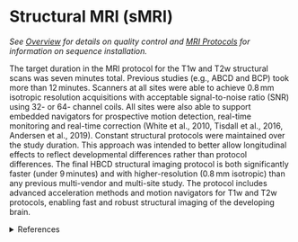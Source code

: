 # Structural MRI (sMRI)
*See [Overview](overview.md) for details on quality control and [MRI Protocols](../../mriprotocols/overview.md) for information on sequence installation.*
   
The target duration in the MRI protocol for the T1w and T2w structural scans was seven minutes total. Previous studies (e.g., ABCD and BCP) took more than 12 minutes. Scanners at all sites were able to achieve 0.8 mm isotropic resolution acquisitions with acceptable signal-to-noise ratio (SNR) using 32- or 64- channel coils. All sites were also able to support embedded navigators for prospective motion detection, real-time monitoring and real-time correction (White et al., 2010, Tisdall et al., 2016, Andersen et al., 2019). Constant structural protocols were maintained over the study duration. This approach was intended to better allow longitudinal effects to reflect developmental differences rather than protocol differences.
The final HBCD structural imaging protocol is both significantly faster (under 9 minutes) and with higher-resolution (0.8 mm isotropic) than any previous multi-vendor and multi-site study. The protocol includes advanced acceleration methods and motion navigators for T1w and T2w protocols, enabling fast and robust structural imaging of the developing brain. 


<details class="collapsible references">
  <summary class="references">References</summary>
 <ul>
<li><p>Dean III, D. C., Tisdall, M. D., Wisnowski, J. L., Feczko, E., Gagoski, B., Alexander, A. L., ... &amp; HBCD MRI Working Group. (2024). Quantifying brain development in the HEALthy Brain and Child Development (HBCD) Study: The magnetic resonance imaging and spectroscopy protocol. <em>Developmental Cognitive Neuroscience</em>, 70, 101452. <a href="https://doi.org/10.1016/j.dcn.2024.101452">10.1016/j.dcn.2024.101452</a></p></li>
<li><p>M. Andersen, I.M. Bjorkman-Burtscher, A. Marsman, E.T. Petersen, V.O. Boer. (2019). Improvement in diagnostic quality of structural and angiographic MRI of the brain using motion correction with interleaved, volumetric navigators.
<em>PLoS One</em>, 14(5), Article e0217145. <a href="https://doi.org/10.1371/journal.pone.0217145">10.1371/journal.pone.0217145</a></p></li>
<li><p>M.D. Tisdall, M. Reuter, A. Qureshi, R.L. Buckner, B. Fischl, A.J.W. van der Kouwe. (2016). Prospective motion correction with volumetric navigators (vNavs) reduces the bias and variance in brain morphometry induced by subject motion. <em>Neuroimage</em>, 127, pp. 11-22. <a href="https://doi.org/10.1016/j.neuroimage.2015.11.054">10.1016/j.neuroimage.2015.11.054</a></p></li>
<li><p>N. White, C. Roddey, A. Shankaranarayanan, E. Han, D. Rettmann, J. Santos, J. Kuperman, A. Dale. (2010). PROMO: Real-time prospective motion correction in MRI using image-based tracking. <em>Magn. Reson Med</em>, 63 (1), pp. 91-105, <a href="https://doi.org/10.1002/mrm.22176">10.1002/mrm.22176</a></p></li>
</ul>
</details>
